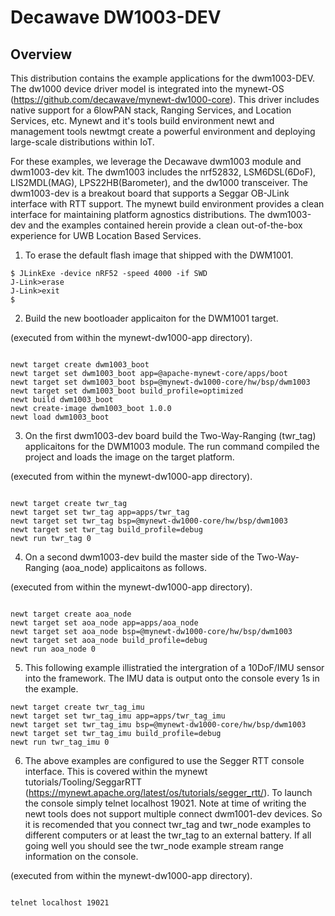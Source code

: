 <!--
#
# Licensed to the Apache Software Foundation (ASF) under one
# or more contributor license agreements.  See the NOTICE file
# distributed with this work for additional information
# regarding copyright ownership.  The ASF licenses this file
# to you under the Apache License, Version 2.0 (the
# "License"); you may not use this file except in compliance
# with the License.  You may obtain a copy of the License at
#
# http://www.apache.org/licenses/LICENSE-2.0
#
# Unless required by applicable law or agreed to in writing,
# software distributed under the License is distributed on an
# "AS IS" BASIS, WITHOUT WARRANTIES OR CONDITIONS OF ANY
#  KIND, either express or implied.  See the License for the
# specific language governing permissions and limitations
# under the License.
#
-->

# Decawave DW1003-DEV 

## Overview

This distribution contains the example applications for the dwm1003-DEV. The dw1000 device driver model is integrated into the mynewt-OS (https://github.com/decawave/mynewt-dw1000-core). This driver includes native support for a 6lowPAN stack, Ranging Services, and Location Services, etc. Mynewt and it's tools build environment newt and management tools newtmgt create a powerful environment and deploying large-scale distributions within IoT.

For these examples, we leverage the Decawave dwm1003 module and dwm1003-dev kit. The dwm1003 includes the nrf52832, LSM6DSL(6DoF), LIS2MDL(MAG), LPS22HB(Barometer), and the dw1000 transceiver. The dwm1003-dev is a breakout board that supports a Seggar OB-JLink interface with RTT support. The mynewt build environment provides a clean interface for maintaining platform agnostics distributions. The dwm1003-dev and the examples contained herein provide a clean out-of-the-box experience for UWB Location Based Services.

1. To erase the default flash image that shipped with the DWM1001.

```no-highlight
$ JLinkExe -device nRF52 -speed 4000 -if SWD
J-Link>erase
J-Link>exit
$ 
```

2. Build the new bootloader applicaiton for the DWM1001 target.

(executed from within the mynewt-dw1000-app directory).

```no-highlight

newt target create dwm1003_boot
newt target set dwm1003_boot app=@apache-mynewt-core/apps/boot
newt target set dwm1003_boot bsp=@mynewt-dw1000-core/hw/bsp/dwm1003
newt target set dwm1003_boot build_profile=optimized 
newt build dwm1003_boot
newt create-image dwm1003_boot 1.0.0
newt load dwm1003_boot

```

3. On the first dwm1003-dev board build the Two-Way-Ranging (twr_tag) applicaitons for the DWM1003 module. The run command compiled the project and loads the image on the target platform.

(executed from within the mynewt-dw1000-app directory).

```no-highlight

newt target create twr_tag
newt target set twr_tag app=apps/twr_tag
newt target set twr_tag bsp=@mynewt-dw1000-core/hw/bsp/dwm1003
newt target set twr_tag build_profile=debug 
newt run twr_tag 0

```

4. On a second dwm1003-dev build the master side of the Two-Way-Ranging (aoa_node) applicaitons as follows. 

(executed from within the mynewt-dw1000-app directory).

```no-highlight

newt target create aoa_node 
newt target set aoa_node app=apps/aoa_node
newt target set aoa_node bsp=@mynewt-dw1000-core/hw/bsp/dwm1003
newt target set aoa_node build_profile=debug 
newt run aoa_node 0

```

5. This following example illistratied the intergration of a 10DoF/IMU sensor into the framework. The IMU data is output onto the console every 1s in the example.

```
newt target create twr_tag_imu
newt target set twr_tag_imu app=apps/twr_tag_imu
newt target set twr_tag_imu bsp=@mynewt-dw1000-core/hw/bsp/dwm1003
newt target set twr_tag_imu build_profile=debug
newt run twr_tag_imu 0
```

6. The above examples are configured to use the Segger RTT console interface. This is covered within the mynewt tutorials/Tooling/SeggarRTT (https://mynewt.apache.org/latest/os/tutorials/segger_rtt/). To launch the console simply telnet localhost 19021. Note at time of writing the newt tools does not support multiple connect dwm1001-dev devices. So it is recomended that you connect twr_tag and twr_node examples to different computers or at least the twr_tag to an external battery. If all going well you should see the twr_node example stream range information on the console. 

(executed from within the mynewt-dw1000-app directory).

```no-highlight

telnet localhost 19021

```
